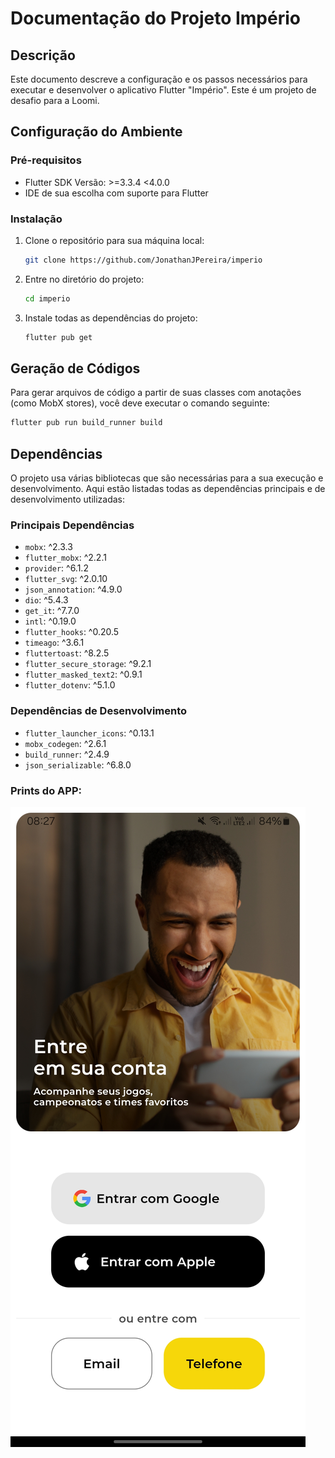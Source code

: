 
# Documentação do Projeto Império

## Descrição
Este documento descreve a configuração e os passos necessários para executar e desenvolver o aplicativo Flutter "Império". Este é um projeto de desafio para a Loomi.

## Configuração do Ambiente

### Pré-requisitos
- Flutter SDK Versão: >=3.3.4 <4.0.0
- IDE de sua escolha com suporte para Flutter

### Instalação
1. Clone o repositório para sua máquina local:
   ```bash
   git clone https://github.com/JonathanJPereira/imperio
   ```
2. Entre no diretório do projeto:
   ```bash
   cd imperio
   ```
3. Instale todas as dependências do projeto:
   ```bash
   flutter pub get
   ```

## Geração de Códigos
Para gerar arquivos de código a partir de suas classes com anotações (como MobX stores), você deve executar o comando seguinte:
```bash
flutter pub run build_runner build
```

## Dependências
O projeto usa várias bibliotecas que são necessárias para a sua execução e desenvolvimento. Aqui estão listadas todas as dependências principais e de desenvolvimento utilizadas:

### Principais Dependências
- `mobx`: ^2.3.3
- `flutter_mobx`: ^2.2.1
- `provider`: ^6.1.2
- `flutter_svg`: ^2.0.10
- `json_annotation`: ^4.9.0
- `dio`: ^5.4.3
- `get_it`: ^7.7.0
- `intl`: ^0.19.0
- `flutter_hooks`: ^0.20.5
- `timeago`: ^3.6.1
- `fluttertoast`: ^8.2.5
- `flutter_secure_storage`: ^9.2.1
- `flutter_masked_text2`: ^0.9.1
- `flutter_dotenv`: ^5.1.0

### Dependências de Desenvolvimento
- `flutter_launcher_icons`: ^0.13.1
- `mobx_codegen`: ^2.6.1
- `build_runner`: ^2.4.9
- `json_serializable`: ^6.8.0

### Prints do APP:

![Login](imperio_prints/1.jpg)

